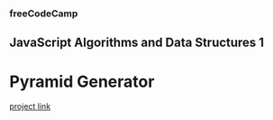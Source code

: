 ### freeCodeCamp

## JavaScript Algorithms and Data Structures 1

# Pyramid Generator

[project link](https://www.freecodecamp.org/learn/javascript-algorithms-and-data-structures-v8/learn-introductory-javascript-by-building-a-pyramid-generator/step-1)
